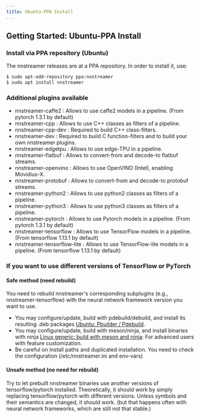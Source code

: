 ```yaml
---
title: Ubuntu-PPA Install
...
```


## Getting Started: Ubuntu-PPA Install


### Install via PPA repository (Ubuntu)

The nnstreamer releases are at a PPA repository. In order to install it, use:

```bash
$ sudo apt-add-repository ppa:nnstreamer
$ sudo apt install nnstreamer
```

### Additional plugins available

* nnstreamer-caffe2 : Allows to use caffe2 models in a pipeline. (From pytorch 1.3.1 by default)
* nnstreamer-cpp : Allows to use C++ classes as filters of a pipeline.
* nnstreamer-cpp-dev : Required to build C++ class-filters.
* nnstreamer-dev : Required to build C function-filters and to build your own nnstreamer plugins.
* nnstreamer-edgetpu : Allows to use edge-TPU in a pipeline.
* nnstreamer-flatbuf : Allows to convert-from and decode-to flatbuf streams.
* nnstreamer-openvino : Allows to use OpenVINO (Intel), enabling Movidius-X.
* nnstreamer-protobuf : Allows to convert-from and decode-to protobuf streams.
* nnstreamer-python2 : Allows to use python2 classes as filters of a pipeline.
* nnstreamer-python3 : Allows to use python3 classes as filters of a pipeline.
* nnstreamer-pytorch : Allows to use Pytorch models in a pipeline. (From pytorch 1.3.1 by default)
* nnstreamer-tensorflow : Allows to use TensorFlow models in a pipeline. (From tensorflow 1.13.1 by default)
* nnstreamer-tensorflow-lite : Allows to use TensorFlow-lite models in a pipeline. (From tensorflow 1.13.1 by default)


### If you want to use different versions of TensorFlow or PyTorch

#### Safe method (need rebuild)

You need to rebuild nnstreamer's corresponding subplugins (e.g., nnstreamer-tensorflow) with the neural network framework version you want to use.

* You may configure/update, build with pdebuild/debuild, and install its resulting .deb packages [Ubuntu: Pbuilder / Pdebuild](getting-started-ubuntu-debuild.md).
* You may configure/update, build with meson/ninja, and install binaries with ninja [Linux generic: build with meson and ninja](getting-started-meson-build.md): For advanced users with feature customization.
* Be careful on install paths and duplicated installation. You need to check the configuration (/etc/nnstreamer.ini and env-vars)

#### Unsafe method (no need for rebuild)

Try to let prebuilt nnstreamer binaries use another versions of tensorflow/pytorch installed. Theoretically, it should work by simply replacing tensorflow/pytorch with different versions. Unless symbols and their semantics are changed, it should work. (but that happens often with neural network frameworks, which are still not that stable.)

